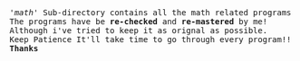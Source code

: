 
<pre> 
<i>'math'</i> Sub-directory contains all the math related programs
The programs have be <strong>re-checked</strong> and <strong>re-mastered</strong> by me!
Although i've tried to keep it as orignal as possible.
Keep Patience It'll take time to go through every program!!
<b>Thanks</b>
</pre>
